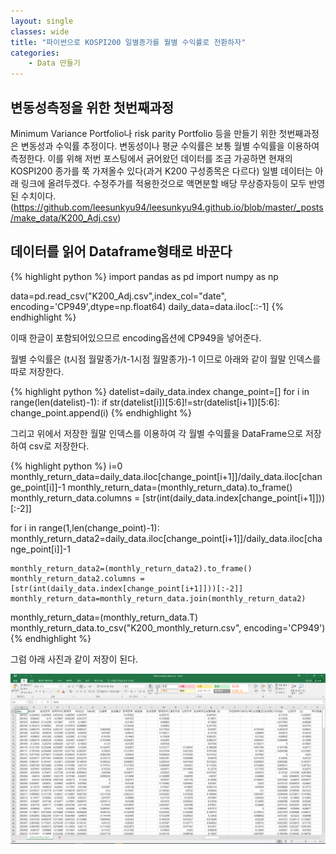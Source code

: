 ```yaml
---
layout: single
classes: wide
title: "파이썬으로 KOSPI200 일별종가를 월별 수익률로 전환하자"
categories:
    - Data 만들기
---
```


## 변동성측정을 위한 첫번째과정
Minimum Variance Portfolio나 risk parity Portfolio 등을 만들기 위한 첫번째과정은 변동성과 수익률 추정이다. 변동성이나 평균 수익률은 보통 월별 수익률을 이용하여 측정한다. 이를 위해 저번 포스팅에서 긁어왔던 데이터를 조금 가공하면 현재의 KOSPI200 종가를 쭉 가져올수 있다(과거 K200 구성종목은 다르다) 일별 데이터는 아래 링크에 올려두겠다. 수정주가를 적용한것으로 액면분할 배당 무상증자등이 모두 반영된 수치이다.
(https://github.com/leesunkyu94/leesunkyu94.github.io/blob/master/_posts/make_data/K200_Adj.csv)



## 데이터를 읽어 Dataframe형태로 바꾼다


{% highlight python %}
import pandas as pd
import numpy as np

data=pd.read_csv("K200_Adj.csv",index_col="date", encoding='CP949',dtype=np.float64)
daily_data=data.iloc[::-1]
{% endhighlight %}

이때 한글이 포함되어있으므르 encoding옵션에 CP949을 넣어준다.

월별 수익률은 (t시점 월말종가/t-1시점 월말종가)-1 이므로 아래와 같이 월말 인덱스를 따로 저장한다.

{% highlight python %}
datelist=daily_data.index
change_point=[]
for i in range(len(datelist)-1):
    if str(datelist[i])[5:6]!=str(datelist[i+1])[5:6]:
        change_point.append(i)
{% endhighlight %}

그리고 위에서 저장한 월말 인덱스를 이용하여 각 월별 수익률을 DataFrame으로 저장하여 csv로 저장한다.

{% highlight python %}
i=0
monthly_return_data=daily_data.iloc[change_point[i+1]]/daily_data.iloc[change_point[i]]-1
monthly_return_data=(monthly_return_data).to_frame()
monthly_return_data.columns = [str(int(daily_data.index[change_point[i+1]]))[:-2]]

for i in range(1,len(change_point)-1):
    monthly_return_data2=daily_data.iloc[change_point[i+1]]/daily_data.iloc[change_point[i]]-1

    monthly_return_data2=(monthly_return_data2).to_frame()
    monthly_return_data2.columns = [str(int(daily_data.index[change_point[i+1]]))[:-2]]
    monthly_return_data=monthly_return_data.join(monthly_return_data2)
monthly_return_data=(monthly_return_data.T)
monthly_return_data.to_csv("K200_monthly_return.csv", encoding='CP949')
{% endhighlight %}

그럼 아래 사진과 같이 저장이 된다.

<center><img src="/images/make_data/monthly_return.PNG" ></center>
